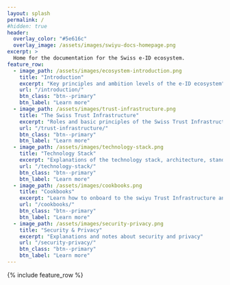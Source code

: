```yaml
---
layout: splash
permalink: /
#hidden: true
header:
  overlay_color: "#5e616c"
  overlay_image: /assets/images/swiyu-docs-homepage.png
excerpt: >
  Home for the documentation for the Swiss e-ID ecosystem. 
feature_row:
  - image_path: /assets/images/ecosystem-introduction.png
    title: "Introduction"
    excerpt: "Key principles and ambition levels of the e-ID ecosystem"
    url: "/introduction/"
    btn_class: "btn--primary"
    btn_label: "Learn more"
  - image_path: /assets/images/trust-infrastructure.png
    title: "The Swiss Trust Infrastructure"
    excerpt: "Roles and basic principles of the Swiss Trust Infrastructure"
    url: "/trust-infrastructure/"
    btn_class: "btn--primary"
    btn_label: "Learn more"
  - image_path: /assets/images/technology-stack.png
    title: "Technology Stack"
    excerpt: "Explanations of the technology stack, architecture, standards, and approaches"
    url: "/technology-stack/"
    btn_class: "btn--primary"
    btn_label: "Learn more"
  - image_path: /assets/images/cookbooks.png
    title: "Cookbooks"
    excerpt: "Learn how to onboard to the swiyu Trust Infrastructure and to manage your use case"
    url: "/cookbooks/"
    btn_class: "btn--primary"
    btn_label: "Learn more"
  - image_path: /assets/images/security-privacy.png
    title: "Security & Privacy"
    excerpt: "Explanations and notes about security and privacy"
    url: "/security-privacy/"
    btn_class: "btn--primary"
    btn_label: "Learn more"   
---
```


{% include feature_row %}
